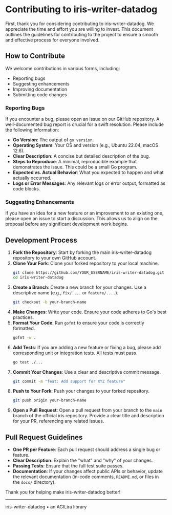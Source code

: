 # Contributing to iris-writer-datadog

First, thank you for considering contributing to iris-writer-datadog. We appreciate the time and effort you are willing to invest. This document outlines the guidelines for contributing to the project to ensure a smooth and effective process for everyone involved.

## How to Contribute

We welcome contributions in various forms, including:
- Reporting bugs
- Suggesting enhancements
- Improving documentation
- Submitting code changes

### Reporting Bugs

If you encounter a bug, please open an issue on our GitHub repository. A well-documented bug report is crucial for a swift resolution. Please include the following information:

- **Go Version**: The output of `go version`.
- **Operating System**: Your OS and version (e.g., Ubuntu 22.04, macOS 12.6).
- **Clear Description**: A concise but detailed description of the bug.
- **Steps to Reproduce**: A minimal, reproducible example that demonstrates the issue. This could be a small Go program.
- **Expected vs. Actual Behavior**: What you expected to happen and what actually occurred.
- **Logs or Error Messages**: Any relevant logs or error output, formatted as code blocks.

### Suggesting Enhancements

If you have an idea for a new feature or an improvement to an existing one, please open an issue to start a discussion. This allows us to align on the proposal before any significant development work begins.

## Development Process

1.  **Fork the Repository**: Start by forking the main iris-writer-datadog repository to your own GitHub account.
2.  **Clone Your Fork**: Clone your forked repository to your local machine.
    ```bash
    git clone https://github.com/YOUR_USERNAME/iris-writer-datadog.git
    cd iris-writer-datadog
    ```
3.  **Create a Branch**: Create a new branch for your changes. Use a descriptive name (e.g., `fix/....` or `feature/....`).
    ```bash
    git checkout -b your-branch-name
    ```
4.  **Make Changes**: Write your code. Ensure your code adheres to Go's best practices.
5.  **Format Your Code**: Run `gofmt` to ensure your code is correctly formatted.
    ```bash
    gofmt -w .
    ```
6.  **Add Tests**: If you are adding a new feature or fixing a bug, please add corresponding unit or integration tests. All tests must pass.
    ```bash
    go test ./...
    ```
7.  **Commit Your Changes**: Use a clear and descriptive commit message.
    ```bash
    git commit -m "feat: Add support for XYZ feature"
    ```
8.  **Push to Your Fork**: Push your changes to your forked repository.
    ```bash
    git push origin your-branch-name
    ```
9.  **Open a Pull Request**: Open a pull request from your branch to the `main` branch of the official iris repository. Provide a clear title and description for your PR, referencing any related issues.

## Pull Request Guidelines

- **One PR per Feature**: Each pull request should address a single bug or feature.
- **Clear Description**: Explain the "what" and "why" of your changes.
- **Passing Tests**: Ensure that the full test suite passes.
- **Documentation**: If your changes affect public APIs or behavior, update the relevant documentation (in-code comments, `README.md`, or files in the `docs/` directory).

Thank you for helping make iris-writer-datadog better!

---

iris-writer-datadog • an AGILira library
